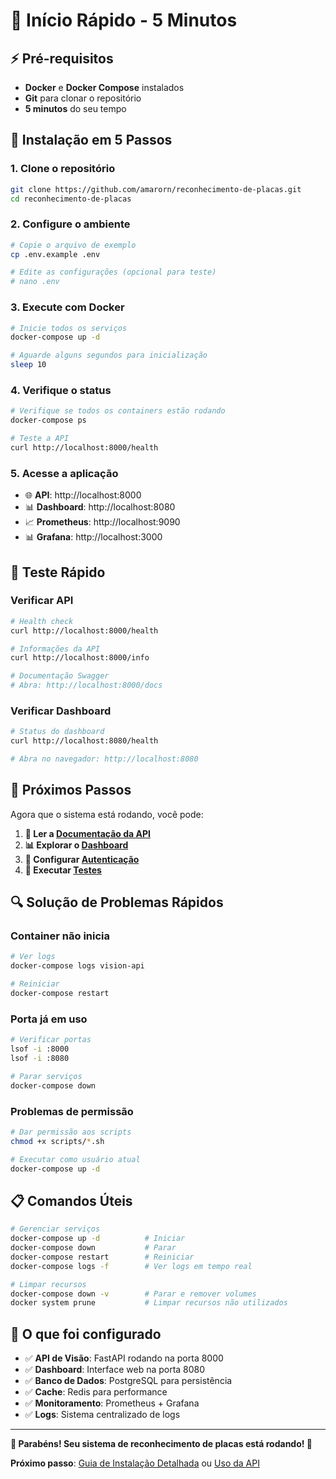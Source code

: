 # 🚀 **Início Rápido - 5 Minutos**

## ⚡ **Pré-requisitos**

- **Docker** e **Docker Compose** instalados
- **Git** para clonar o repositório
- **5 minutos** do seu tempo

## 🔧 **Instalação em 5 Passos**

### **1. Clone o repositório**
```bash
git clone https://github.com/amarorn/reconhecimento-de-placas.git
cd reconhecimento-de-placas
```

### **2. Configure o ambiente**
```bash
# Copie o arquivo de exemplo
cp .env.example .env

# Edite as configurações (opcional para teste)
# nano .env
```

### **3. Execute com Docker**
```bash
# Inicie todos os serviços
docker-compose up -d

# Aguarde alguns segundos para inicialização
sleep 10
```

### **4. Verifique o status**
```bash
# Verifique se todos os containers estão rodando
docker-compose ps

# Teste a API
curl http://localhost:8000/health
```

### **5. Acesse a aplicação**
- 🌐 **API**: http://localhost:8000
- 📊 **Dashboard**: http://localhost:8080
- 📈 **Prometheus**: http://localhost:9090
- 📊 **Grafana**: http://localhost:3000

## 🧪 **Teste Rápido**

### **Verificar API**
```bash
# Health check
curl http://localhost:8000/health

# Informações da API
curl http://localhost:8000/info

# Documentação Swagger
# Abra: http://localhost:8000/docs
```

### **Verificar Dashboard**
```bash
# Status do dashboard
curl http://localhost:8080/health

# Abra no navegador: http://localhost:8080
```

## 🚀 **Próximos Passos**

Agora que o sistema está rodando, você pode:

1. **📖 Ler a [Documentação da API](../api-reference/endpoints.md)**
2. **📊 Explorar o [Dashboard](../user-guides/dashboard-guide.md)**
3. **🔧 Configurar [Autenticação](../api-reference/authentication.md)**
4. **🧪 Executar [Testes](../developer-guides/testing.md)**

## 🔍 **Solução de Problemas Rápidos**

### **Container não inicia**
```bash
# Ver logs
docker-compose logs vision-api

# Reiniciar
docker-compose restart
```

### **Porta já em uso**
```bash
# Verificar portas
lsof -i :8000
lsof -i :8080

# Parar serviços
docker-compose down
```

### **Problemas de permissão**
```bash
# Dar permissão aos scripts
chmod +x scripts/*.sh

# Executar como usuário atual
docker-compose up -d
```

## 📋 **Comandos Úteis**

```bash
# Gerenciar serviços
docker-compose up -d          # Iniciar
docker-compose down           # Parar
docker-compose restart        # Reiniciar
docker-compose logs -f        # Ver logs em tempo real

# Limpar recursos
docker-compose down -v        # Parar e remover volumes
docker system prune           # Limpar recursos não utilizados
```

## 🎯 **O que foi configurado**

- ✅ **API de Visão**: FastAPI rodando na porta 8000
- ✅ **Dashboard**: Interface web na porta 8080
- ✅ **Banco de Dados**: PostgreSQL para persistência
- ✅ **Cache**: Redis para performance
- ✅ **Monitoramento**: Prometheus + Grafana
- ✅ **Logs**: Sistema centralizado de logs

---

**🎉 Parabéns! Seu sistema de reconhecimento de placas está rodando! 🎉**

**Próximo passo**: [Guia de Instalação Detalhada](installation.md) ou [Uso da API](../user-guides/api-usage.md)
